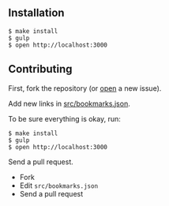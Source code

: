 ## Installation

```
$ make install
$ gulp
$ open http://localhost:3000
```

## Contributing

First, fork the repository (or [open](https://github.com/gillesfabio/awesome-meteor/issues) a new issue).

Add new links in [src/bookmarks.json](https://github.com/gillesfabio/awesome-meteor/blob/master/src/bookmarks.json).

To be sure everything is okay, run:

```
$ make install
$ gulp
$ open http://localhost:3000
```

Send a pull request.

* Fork
* Edit `src/bookmarks.json`
* Send a pull request
